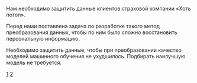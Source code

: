 Нам необходимо защитить данные клиентов страховой компании «Хоть потоп».

Перед нами поставлена задача по разработке такого метод преобразования данных, чтобы по ним было сложно восстановить персональную информацию.

Необходимо защитить данные, чтобы при преобразовании качество моделей машинного обучения не ухудшилось. Подбирать наилучшую модель не требуется.


[1](https://ru.wikipedia.org/wiki/%D0%A8%D0%B8%D1%84%D1%80_%D0%A5%D0%B8%D0%BB%D0%BB%D0%B0)
[2](https://habr.com/ru/post/116716/)
